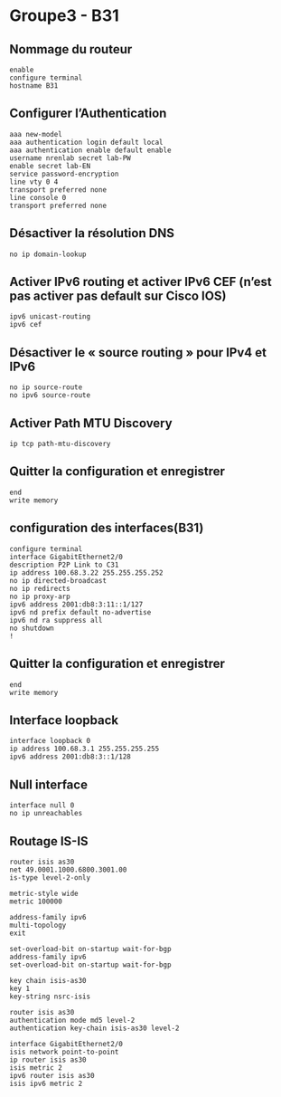 # Groupe3 - B31

## Nommage du routeur
```console
enable
configure terminal
hostname B31
```

## Configurer l’Authentication
```console
aaa new-model
aaa authentication login default local
aaa authentication enable default enable
username nrenlab secret lab-PW
enable secret lab-EN
service password-encryption
line vty 0 4
transport preferred none
line console 0
transport preferred none
```

## Désactiver la résolution DNS
```console
no ip domain-lookup
```

## Activer IPv6 routing et activer IPv6 CEF (n’est pas activer pas default sur Cisco IOS) 
```console
ipv6 unicast-routing
ipv6 cef
```

## Désactiver le « source routing » pour IPv4 et IPv6 
```console
no ip source-route
no ipv6 source-route
```

## Activer Path MTU Discovery 
```console
ip tcp path-mtu-discovery
```

## Quitter la configuration et enregistrer 
```console
end
write memory
```

## configuration des interfaces(B31)
```console
configure terminal
interface GigabitEthernet2/0
description P2P Link to C31
ip address 100.68.3.22 255.255.255.252
no ip directed-broadcast
no ip redirects
no ip proxy-arp
ipv6 address 2001:db8:3:11::1/127
ipv6 nd prefix default no-advertise
ipv6 nd ra suppress all
no shutdown
!

```

## Quitter la configuration et enregistrer 
```console
end
write memory
```

## Interface loopback
```console
interface loopback 0
ip address 100.68.3.1 255.255.255.255
ipv6 address 2001:db8:3::1/128
```

## Null interface
```console
interface null 0
no ip unreachables
```


## Routage IS-IS
```console
router isis as30
net 49.0001.1000.6800.3001.00 
is-type level-2-only

metric-style wide
metric 100000

address-family ipv6
multi-topology
exit

set-overload-bit on-startup wait-for-bgp
address-family ipv6
set-overload-bit on-startup wait-for-bgp

key chain isis-as30
key 1
key-string nsrc-isis

router isis as30
authentication mode md5 level-2
authentication key-chain isis-as30 level-2

interface GigabitEthernet2/0
isis network point-to-point
ip router isis as30
isis metric 2
ipv6 router isis as30
isis ipv6 metric 2
```
